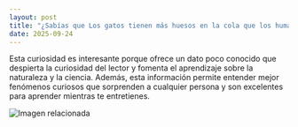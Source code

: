 ```yaml
---
layout: post
title: "¿Sabías que Los gatos tienen más huesos en la cola que los humanos?"
date: 2025-09-24
---
```


Esta curiosidad es interesante porque ofrece un dato poco conocido que despierta la curiosidad del lector y fomenta el aprendizaje sobre la naturaleza y la ciencia. Además, esta información permite entender mejor fenómenos curiosos que sorprenden a cualquier persona y son excelentes para aprender mientras te entretienes.

![Imagen relacionada](/placeholder.png)
